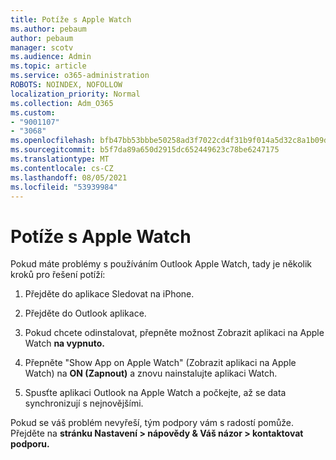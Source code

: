 ```yaml
---
title: Potíže s Apple Watch
ms.author: pebaum
author: pebaum
manager: scotv
ms.audience: Admin
ms.topic: article
ms.service: o365-administration
ROBOTS: NOINDEX, NOFOLLOW
localization_priority: Normal
ms.collection: Adm_O365
ms.custom:
- "9001107"
- "3068"
ms.openlocfilehash: bfb47bb53bbbe50258ad3f7022cd4f31b9f014a5d32c8a1b09da5e775abfcdc0
ms.sourcegitcommit: b5f7da89a650d2915dc652449623c78be6247175
ms.translationtype: MT
ms.contentlocale: cs-CZ
ms.lasthandoff: 08/05/2021
ms.locfileid: "53939984"
---
```

# <a name="trouble-with-the-apple-watch"></a>Potíže s Apple Watch

Pokud máte problémy s používáním Outlook Apple Watch, tady je několik kroků pro řešení potíží: 

1. Přejděte do aplikace Sledovat na iPhone.

2. Přejděte do Outlook aplikace.

3. Pokud chcete odinstalovat, přepněte možnost Zobrazit aplikaci na Apple Watch **na vypnuto.**

4. Přepněte "Show App on Apple Watch" (Zobrazit aplikaci na Apple Watch) na **ON (Zapnout)** a znovu nainstalujte aplikaci Watch.

5. Spusťte aplikaci Outlook na Apple Watch a počkejte, až se data synchronizují s nejnovějšími. 

Pokud se váš problém nevyřeší, tým podpory vám s radostí pomůže. Přejděte na **stránku Nastavení > nápovědy & Váš názor > kontaktovat podporu.** 